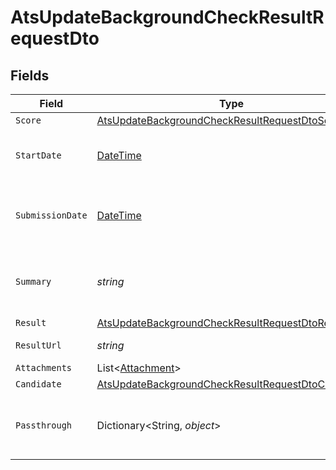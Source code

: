 # AtsUpdateBackgroundCheckResultRequestDto


## Fields

| Field                                                                                                                             | Type                                                                                                                              | Required                                                                                                                          | Description                                                                                                                       | Example                                                                                                                           |
| --------------------------------------------------------------------------------------------------------------------------------- | --------------------------------------------------------------------------------------------------------------------------------- | --------------------------------------------------------------------------------------------------------------------------------- | --------------------------------------------------------------------------------------------------------------------------------- | --------------------------------------------------------------------------------------------------------------------------------- |
| `Score`                                                                                                                           | [AtsUpdateBackgroundCheckResultRequestDtoScore](../../Models/Components/AtsUpdateBackgroundCheckResultRequestDtoScore.md)         | :heavy_minus_sign:                                                                                                                | N/A                                                                                                                               |                                                                                                                                   |
| `StartDate`                                                                                                                       | [DateTime](https://learn.microsoft.com/en-us/dotnet/api/system.datetime?view=net-5.0)                                             | :heavy_minus_sign:                                                                                                                | The start date of the candidate test                                                                                              | 2021-01-01T01:01:01.000Z                                                                                                          |
| `SubmissionDate`                                                                                                                  | [DateTime](https://learn.microsoft.com/en-us/dotnet/api/system.datetime?view=net-5.0)                                             | :heavy_minus_sign:                                                                                                                | The submission date of the candidate test                                                                                         | 2021-01-01T01:01:01.000Z                                                                                                          |
| `Summary`                                                                                                                         | *string*                                                                                                                          | :heavy_minus_sign:                                                                                                                | The summary about the result of the test                                                                                          | Test is passed                                                                                                                    |
| `Result`                                                                                                                          | [AtsUpdateBackgroundCheckResultRequestDtoResult](../../Models/Components/AtsUpdateBackgroundCheckResultRequestDtoResult.md)       | :heavy_minus_sign:                                                                                                                | N/A                                                                                                                               |                                                                                                                                   |
| `ResultUrl`                                                                                                                       | *string*                                                                                                                          | :heavy_minus_sign:                                                                                                                | The test`s result url                                                                                                             | https://exmaple.com/result?id=xyz                                                                                                 |
| `Attachments`                                                                                                                     | List<[Attachment](../../Models/Components/Attachment.md)>                                                                         | :heavy_minus_sign:                                                                                                                | N/A                                                                                                                               |                                                                                                                                   |
| `Candidate`                                                                                                                       | [AtsUpdateBackgroundCheckResultRequestDtoCandidate](../../Models/Components/AtsUpdateBackgroundCheckResultRequestDtoCandidate.md) | :heavy_minus_sign:                                                                                                                | N/A                                                                                                                               |                                                                                                                                   |
| `Passthrough`                                                                                                                     | Dictionary<String, *object*>                                                                                                      | :heavy_minus_sign:                                                                                                                | Value to pass through to the provider                                                                                             | {<br/>"other_known_names": "John Doe"<br/>}                                                                                       |